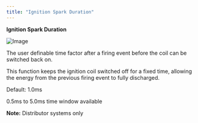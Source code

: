 ```yaml
---
title: "Ignition Spark Duration"
---
```


**Ignition Spark Duration**


![Image](</lib/Ignition7.jpg>)


The user definable time factor after a firing event before the coil can be switched back on.


This function keeps the ignition coil switched off for a fixed time, allowing the energy from the previous firing event to fully discharged.


Default: 1.0ms


&#48;.5ms to 5.0ms time window available


**Note:** Distributor systems only
